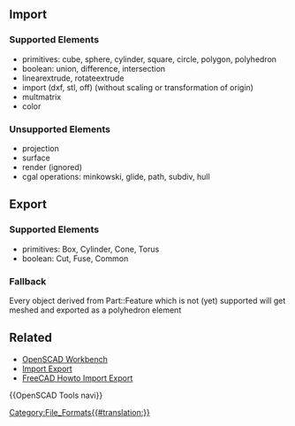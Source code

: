  

## Import

### Supported Elements 

-   primitives: cube, sphere, cylinder, square, circle, polygon, polyhedron
-   boolean: union, difference, intersection
-   linearextrude, rotateextrude
-   import (dxf, stl, off) (without scaling or transformation of origin)
-   multmatrix
-   color

### Unsupported Elements 

-   projection
-   surface
-   render (ignored)
-   cgal operations: minkowski, glide, path, subdiv, hull

## Export

### Supported Elements 

-   primitives: Box, Cylinder, Cone, Torus
-   boolean: Cut, Fuse, Common

### Fallback

Every object derived from Part::Feature which is not (yet) supported will get meshed and exported as a polyhedron element

## Related

-   [OpenSCAD Workbench](OpenSCAD_Workbench.md)
-   [Import Export](Import_Export.md)
-   [FreeCAD Howto Import Export](FreeCAD_Howto_Import_Export.md)

  {{OpenSCAD Tools navi}}

[Category:File\_Formats{{\#translation:}}](Category:File_Formats.md)
